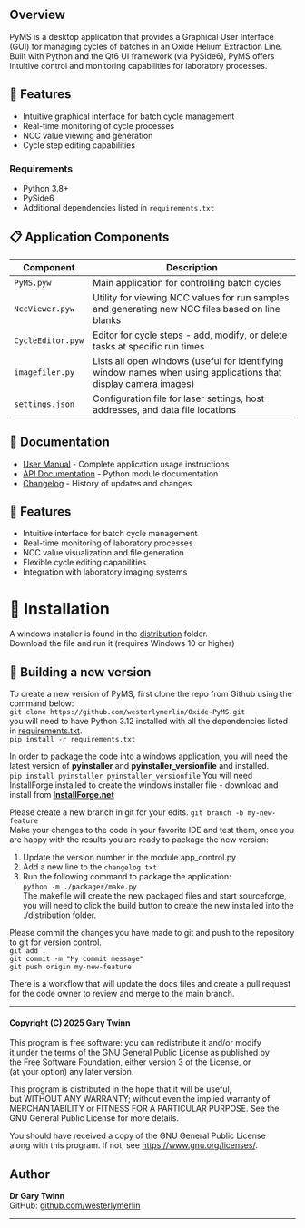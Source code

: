 ## Overview
PyMS is a desktop application that provides a Graphical User Interface (GUI) for managing cycles of batches in an 
Oxide Helium Extraction Line. Built with Python and the Qt6 UI framework (via PySide6), PyMS offers intuitive control and monitoring
capabilities for laboratory processes.

## 🚀 Features

- Intuitive graphical interface for batch cycle management
- Real-time monitoring of cycle processes
- NCC value viewing and generation
- Cycle step editing capabilities

### Requirements
- Python 3.8+
- PySide6
- Additional dependencies listed in `requirements.txt`

## 📋 Application Components

| Component | Description |
| --- | --- |
| `PyMS.pyw` | Main application for controlling batch cycles |
| `NccViewer.pyw` | Utility for viewing NCC values for run samples and generating new NCC files based on line blanks |
| `CycleEditor.pyw` | Editor for cycle steps - add, modify, or delete tasks at specific run times |
| `imagefiler.py` | Lists all open windows (useful for identifying window names when using applications that display camera images) |
| `settings.json` | Configuration file for laser settings, host addresses, and data file locations |

## 📖 Documentation
- [User Manual](./manual.pdf) - Complete application usage instructions
- [API Documentation](./docs/readme.md) - Python module documentation
- [Changelog](./changelog.txt) - History of updates and changes

## 📖 Features
- Intuitive interface for batch cycle management
- Real-time monitoring of laboratory processes
- NCC value visualization and file generation
- Flexible cycle editing capabilities
- Integration with laboratory imaging systems

# 🔧 Installation

A windows installer is found in the [distribution](./distribution) folder.  
Download the file and run it (requires Windows 10 or higher)

## 🔧 Building a new version

To create a new version of PyMS, first clone the repo from Github using the command below:  
`git clone https://github.com/westerlymerlin/Oxide-PyMS.git`  
you will need to have Python 3.12 installed with all the dependencies listed in [requirements.txt](./requirements.txt).  
`pip install -r requirements.txt`  

In order to package the code into a windows application, you will need the latest version of **pyinstaller** and **pyinstaller_versionfile** and installed.  
`pip install pyinstaller pyinstaller_versionfile` 
You will need InstallForge installed to create the windows installer file - download and install from [**InstallForge.net**](https://installforge.net/download/ )

Please create a new branch in git for your edits. 
`git branch -b my-new-feature`    
Make your changes to the code in your favorite IDE and test them, once you are happy with the results you are ready to package the new version:  
1. Update the version number in the module app_control.py  
2. Add a new line to the `changelog.txt`  
3. Run the following command to package the application:  
`python -m ./packager/make.py`  
   The makefile will create the new packaged files and start sourceforge, you will need to click the build button to create the new installed into the ./distribution folder.

Please commit the changes you have made to git and push to the repository to git for version control.  
`git add .`  
`git commit -m "My commit message"`  
`git push origin my-new-feature`

There is a workflow that will update the docs files and create a pull request for the code owner to review and merge to the main branch.


--------------

#### Copyright (C) 2025 Gary Twinn

This program is free software: you can redistribute it and/or modify  
it under the terms of the GNU General Public License as published by  
the Free Software Foundation, either version 3 of the License, or  
(at your option) any later version.  

This program is distributed in the hope that it will be useful,  
but WITHOUT ANY WARRANTY; without even the implied warranty of  
MERCHANTABILITY or FITNESS FOR A PARTICULAR PURPOSE. See the  
GNU General Public License for more details.  

You should have received a copy of the GNU General Public License  
along with this program. If not, see <https://www.gnu.org/licenses/>.


## Author
**Dr Gary Twinn**  
GitHub: [github.com/westerlymerlin](https://github.com/westerlymerlin)

-------------
